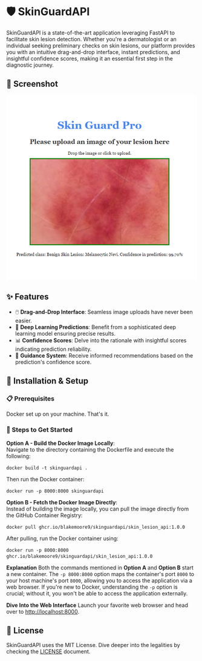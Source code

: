 # 🛡️ SkinGuardAPI

SkinGuardAPI is a state-of-the-art application leveraging FastAPI to facilitate skin lesion detection. Whether you're a dermatologist or an individual seeking preliminary checks on skin lesions, our platform provides you with an intuitive drag-and-drop interface, instant predictions, and insightful confidence scores, making it an essential first step in the diagnostic journey.

## 📸 Screenshot

![SkinGuardAPI Screenshot](SkinGuardPro.png)

## ✨ Features

- 🖱️ **Drag-and-Drop Interface**: Seamless image uploads have never been easier.
- 🧠 **Deep Learning Predictions**: Benefit from a sophisticated deep learning model ensuring precise results.
- 📊 **Confidence Scores**: Delve into the rationale with insightful scores indicating prediction reliability.
- 🔮 **Guidance System**: Receive informed recommendations based on the prediction's confidence score.

## 🚀 Installation & Setup

### 📋 Prerequisites
Docker set up on your machine. That's it.

### 🧭 Steps to Get Started

**Option A - Build the Docker Image Locally**:  
Navigate to the directory containing the Dockerfile and execute the following:

```
docker build -t skinguardapi .
```

Then run the Docker container:

```
docker run -p 8000:8000 skinguardapi
```

**Option B - Fetch the Docker Image Directly**:  
Instead of building the image locally, you can pull the image directly from the GitHub Container Registry:


```
docker pull ghcr.io/blakemoore9/skinguardapi/skin_lesion_api:1.0.0
```

After pulling, run the Docker container using:


```
docker run -p 8000:8000 ghcr.io/blakemoore9/skinguardapi/skin_lesion_api:1.0.0
```

**Explanation**
Both the commands mentioned in **Option A** and **Option B** start a new container. The `-p 8000:8000` option maps the container's port `8000` to your host machine's port `8000`, allowing you to access the application via a web browser. If you're new to Docker, understanding the `-p` option is crucial; without it, you won't be able to access the application externally.

**Dive Into the Web Interface**
Launch your favorite web browser and head over to [http://localhost:8000](http://localhost:8000).


## 📜 License
SkinGuardAPI uses the MIT License. Dive deeper into the legalities by checking the [LICENSE](./LICENSE) document.

